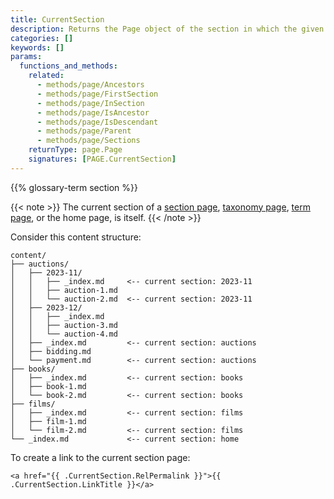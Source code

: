 ```yaml
---
title: CurrentSection
description: Returns the Page object of the section in which the given page resides.
categories: []
keywords: []
params:
  functions_and_methods:
    related:
      - methods/page/Ancestors
      - methods/page/FirstSection
      - methods/page/InSection
      - methods/page/IsAncestor
      - methods/page/IsDescendant
      - methods/page/Parent
      - methods/page/Sections
    returnType: page.Page
    signatures: [PAGE.CurrentSection]
---
```


{{% glossary-term section %}}

{{< note >}}
The current section of a [section page](g), [taxonomy page](g), [term page](g), or the home page, is itself.
{{< /note >}}

Consider this content structure:

```text
content/
├── auctions/
│   ├── 2023-11/
│   │   ├── _index.md     <-- current section: 2023-11
│   │   ├── auction-1.md
│   │   └── auction-2.md  <-- current section: 2023-11
│   ├── 2023-12/
│   │   ├── _index.md     
│   │   ├── auction-3.md
│   │   └── auction-4.md
│   ├── _index.md         <-- current section: auctions
│   ├── bidding.md
│   └── payment.md        <-- current section: auctions
├── books/
│   ├── _index.md         <-- current section: books
│   ├── book-1.md
│   └── book-2.md         <-- current section: books
├── films/
│   ├── _index.md         <-- current section: films 
│   ├── film-1.md
│   └── film-2.md         <-- current section: films
└── _index.md             <-- current section: home
```

To create a link to the current section page:

```go-html-template
<a href="{{ .CurrentSection.RelPermalink }}">{{ .CurrentSection.LinkTitle }}</a>
```
